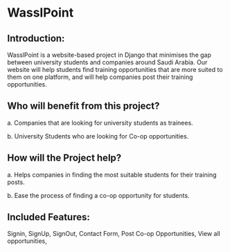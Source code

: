 # WasslPoint
## Introduction:
WasslPoint is a website-based project in Django that minimises the gap between university students and companies around Saudi Arabia. Our website will help students find training opportunities that are more suited to them on one platform, and will help companies post their training opportunities.

## Who will benefit from this project?
a. Companies that are looking for university students as trainees.

b. University Students who are looking for Co-op opportunities.

## How will the Project help?

a. Helps companies in finding the most suitable students for their training posts.

b. Ease the process of finding a co-op opportunity for students.

## Included Features:
Signin, SignUp, SignOut, Contact Form, Post Co-op Opportunities, View all opportunities,
